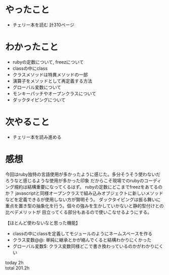 # やったこと
- チェリー本を読む 計310ページ


# わかったこと
- rubyの定数について, freezについて
- classの中にclass
- クラスメソッドは特異メソッドの一部
- 演算子をメソッドとして再定義する方法
- グローバル変数について
- モンキーパッチやオープンクラスについて
- ダックタイピングについて


# 次やること
- チェリー本を読み進める　

# 感想
今回はruby独特の言語使用が多かったように感じた。多分そうそう使わないだろうなと感じるような使用が多かった印象
だからこそ現場でのrubyのコーディング規約は結構重要になってくるはず。
rubyの定数にどこまでfreezをあてるのか？
javascriptと同様オープンクラスで組み込みオブジェクトに新しいメソッドなどを定義できるが使用しない方が賢明そう。
ダックタイピングは振る舞いに重点を置き型の抽象化を行う。個々の強みを生かしていかないと静的型付けとの比べデメリットが
目立ってくる部分もあるので使いこなせるようにする。

【ほとんど使わないなと思った機能】
- classの中にclassを定義してモジュールのようにネームスペースを作る
- クラス変数@@: 単純に継承とかが絡んでくると結構わかりにくかった
- グローバル変数$: クラス変数同様どこで書き換わっているのかがわかりにくい




today 2h  
total 201.2h
